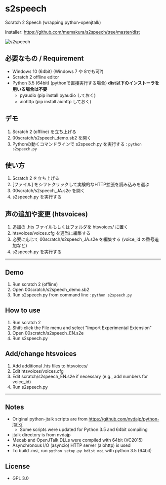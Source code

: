 # s2speech
Scratch 2 Speech (wrapping python-openjtalk)

Installer: https://github.com/memakura/s2speech/tree/master/dist

![s2speech](https://github.com/memakura/s2speech/blob/master/images/ScratchSpeechSynth.png)

## 必要なもの / Requirement
- Windows 10 (64bit) (Windows 7 や 8でも可?)
- Scratch 2 offline editor
- Python 3.5 (64bit) (pythonで直接実行する場合) **dist以下のインストーラを用いる場合は不要**
    - pyaudio (pip install pyaudio しておく)
    - aiohttp (pip install aiohttp しておく)

## デモ
1. Scratch 2 (offline) を立ち上げる
1. 00scratch/s2speech_demo.sb2 を開く
1. Pythonの動くコマンドラインで s2speech.py を実行する : `python s2speech.py`

## 使い方
1. Scratch 2 を立ち上げる
1. [ファイル] をシフトクリックして実験的なHTTP拡張を読み込みを選ぶ
1. 00scratch/s2speech_JA.s2e を開く
1. s2speech.py を実行する

## 声の追加や変更 (htsvoices)
1. 追加の .hts ファイルもしくはフォルダを htsvoices/ に置く
1. htsvoices/voices.cfg を適当に編集する
1. 必要に応じて 00scratch/s2speech_JA.s2e を編集する (voice_id の番号追加など)
1. s2speech.py を実行する

----

## Demo
1. Run scratch 2 (offline)
1. Open 00scratch/s2speech_demo.sb2
1. Run s2speech.py from command line : `python s2speech.py`

## How to use
1. Run scratch 2
1. Shift-click the File menu and select "Import Experimental Extension"
1. Open 00scratch/s2speech_EN.s2e
1. Run s2speech.py

## Add/change htsvoices
1. Add additional .hts files to htsvoices/
1. Edit htsvoices/voices.cfg
1. Edit scratch/s2speech_EN.s2e if necessary (e.g., add numbers for voice_id)
1. Run s2speech.py

----
## Notes
- Original python-jtalk scripts are from https://github.com/nvdajp/python-jtalk/
    - Some scripts were updated for Python 3.5 and 64bit compiling
- jtalk directory is from nvdajp
- Mecab and OpenJTalk DLLs were compiled with 64bit (VC2015)
- Asynchronous I/O (asyncio) HTTP server (aiohttp) is used
- To build .msi, run `python setup.py bdist_msi` with python 3.5 (64bit)

## License
- GPL 3.0

